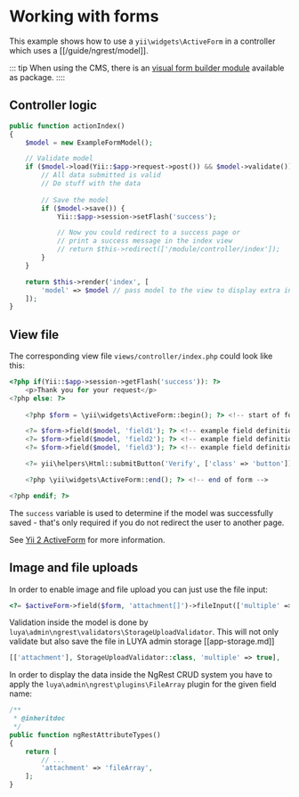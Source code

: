 
# Working with forms

This example shows how to use a `yii\widgets\ActiveForm` in a controller which uses a [[/guide/ngrest/model]]. 

::: tip
When using the CMS, there is an [visual form builder module](https://github.com/luyadev/luya-module-forms) available as package.
::::

## Controller logic

```php
public function actionIndex()
{
    $model = new ExampleFormModel();

    // Validate model
    if ($model->load(Yii::$app->request->post()) && $model->validate()) {
        // All data submitted is valid
        // Do stuff with the data
        
        // Save the model
        if ($model->save()) {
            Yii::$app->session->setFlash('success');

            // Now you could redirect to a success page or
            // print a success message in the index view
            // return $this->redirect(['/module/controller/index']);
        }
    }

    return $this->render('index', [
        'model' => $model // pass model to the view to display extra informations
    ]);
}
```

## View file

The corresponding view file `views/controller/index.php` could look like this:

```php
<?php if(Yii::$app->session->getFlash('success')): ?>
    <p>Thank you for your request</p>
<?php else: ?>
        
    <?php $form = \yii\widgets\ActiveForm::begin(); ?> <!-- start of form -->

    <?= $form->field($model, 'field1'); ?> <!-- example field definition -->
    <?= $form->field($model, 'field2'); ?> <!-- example field definition -->
    <?= $form->field($model, 'field3'); ?> <!-- example field definition -->

    <?= yii\helpers\Html::submitButton('Verify', ['class' => 'button']) ?>

    <?php \yii\widgets\ActiveForm::end(); ?> <!-- end of form -->

<?php endif; ?>
```

The `success` variable is used to determine if the model was successfully saved - that's only required if you do not redirect the user to another page.

See [Yii 2 ActiveForm](http://www.yiiframework.com/doc-2.0/yii-widgets-activeform.html) for more information.

## Image and file uploads

In order to enable image and file upload you can just use the file input:

```php
<?= $activeForm->field($form, 'attachment[]')->fileInput(['multiple' => true, 'accept' => 'file/*']) ?>
```

Validation inside the model is done by `luya\admin\ngrest\validators\StorageUploadValidator`. This will not only validate but also save the file in LUYA admin storage [[app-storage.md]]

```php
[['attachment'], StorageUploadValidator::class, 'multiple' => true],
```

In order to display the data inside the NgRest CRUD system you have to apply the `luya\admin\ngrest\plugins\FileArray` plugin for the given field name:

```php
/**
 * @inheritdoc
 */
public function ngRestAttributeTypes()
{
    return [
        // ...
        'attachment' => 'fileArray',
    ];
}
```
